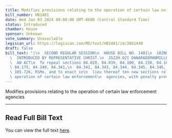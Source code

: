 ```yaml
---
title: Modifies provisions relating to the operation of certain law enforcement agencies
bill_number: HB1481
date: Wed Jan 03 2024 00:00:00 GMT-0600 (Central Standard Time)
status: Introduced
chamber: House
sponsor: Unknown
vote_summary: Unavailable
legiscan_url: https://legiscan.com/MO/text/HB1481/id/2861440
draft: false
bill_text: "|\n  SECOND REGULAR SESSION\n  HOUSE BILL NO. 1481\n  102ND GENERAL ASSEMBLY\n\
  \  INTRODUCED BY REPRESENTATIVE CHRIST.\n  3522H.02I DANARADEMANMILLER,ChiefClerk\n\
  \  AN ACT\n  To repeal sections 84.020, 84.030, 84.100, 84.150, 84.160, 84.170,\
  \ 84.175, 84.240, 84.341,\n  84.342, 84.343, 84.344, 84.345, 84.346, 84.347, and\
  \ 105.726, RSMo, and to enact in\n  lieu thereof ten new sections relating to the\
  \ operation of certain law enforcement\n  agencies, with penalty provisions."
---
```

Modifies provisions relating to the operation of certain law enforcement agencies

---

## Read Full Bill Text

You can view the full text [here](https://legiscan.com/MO/text/HB1481/id/2861440).
